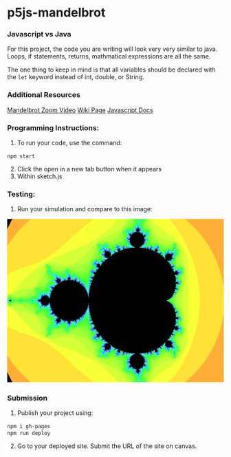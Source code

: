 # p5js-mandelbrot

### Javascript vs Java
For this project, the code you are writing will look very very similar to java. Loops, if statements, returns, mathmatical expressions are all the same. 

The one thing to keep in mind is that all variables should be declared with the `let` keyword instead of int, double, or String. 

### Additional Resources
[Mandelbrot Zoom Video](https://www.youtube.com/watch?v=b005iHf8Z3g)
[Wiki Page](https://en.wikipedia.org/wiki/Mandelbrot_set)
[Javascript Docs](https://developer.mozilla.org/en-US/docs/Web/JavaScript)

### Programming Instructions:
1. To run your code, use the command:
```
npm start
```
2. Click the open in a new tab button when it appears
3. Within sketch.js

### Testing:
1. Run your simulation and compare to this image:

![alt text](image.png)

### Submission
1. Publish your project using:
```
npm i gh-pages
npm run deploy
```
2. Go to your deployed site. Submit the URL of the site on canvas. 